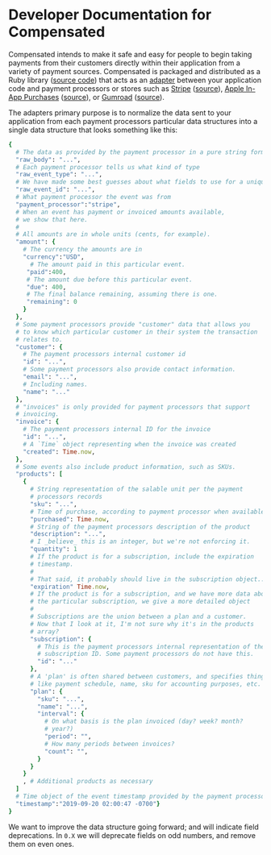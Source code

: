 # Developer Documentation for Compensated

Compensated intends to make it safe and easy for people to begin taking payments
from their customers directly within their application from a variety of payment
sources. Compensated is packaged and distributed as a Ruby library ([source
code][compensated-ruby-source]) that acts as an [adapter][adapter-pattern]
between your application code and payment processors or stores such as
[Stripe][stripe] ([source][compensated-ruby-stripe-source]), [Apple In-App
Purchases][apple-iap] ([source][compensated-ruby-apple-iap-source]), or
[Gumroad][gumroad] ([source][compensated-ruby-gumroad-source]).

The adapters primary purpose is to normalize the data sent to your application
from each payment processors particular data structures into a single data
structure that looks something like this:

```ruby
{
  # The data as provided by the payment processor in a pure string format
  "raw_body": "...",
  # Each payment processor tells us what kind of type
  "raw_event_type": "...",
  # We have made some best guesses about what fields to use for a unique id for the event. Some payment processors provide this, others don't.
  "raw_event_id": "...",
  # What payment processor the event was from
  "payment_processor":"stripe",
  # When an event has payment or invoiced amounts available,
  # we show that here.
  #
  # All amounts are in whole units (cents, for example).
  "amount": {
    # The currency the amounts are in
    "currency":"USD",
      # The amount paid in this particular event.
     "paid":400,
     # The amount due before this particular event.
     "due": 400,
     # The final balance remaining, assuming there is one.
     "remaining": 0
    }
  },
  # Some payment processors provide "customer" data that allows you
  # to know which particular customer in their system the transaction
  # relates to.
  "customer": {
    # The payment processors internal customer id
    "id": "...",
    # Some payment processors also provide contact information.
    "email": "...",
    # Including names.
    "name": "..."
  },
  # "invoices" is only provided for payment processors that support
  # invoicing.
  "invoice": {
    # The payment processors internal ID for the invoice
    "id": "...",
    # A `Time` object representing when the invoice was created
    "created": Time.now,
  },
  # Some events also include product information, such as SKUs.
  "products": [
    {
      # String representation of the salable unit per the payment
      # processors records
      "sku": "...",
      # Time of purchase, according to payment processor when available.
      "purchased": Time.now,
      # String of the payment processors description of the product
      "description": "...",
      # I _believe_ this is an integer, but we're not enforcing it.
      "quantity": 1
      # If the product is for a subscription, include the expiration
      # timestamp.
      #
      # That said, it probably should live in the subscription object...
      "expiration" Time.now,
      # If the product is for a subscription, and we have more data about
      # the particular subscription, we give a more detailed object
      #
      # Subscriptions are the union between a plan and a customer.
      # Now that I look at it, I'm not sure why it's in the products
      # array?
      "subscription": {
        # This is the payment processors internal representation of the
        # subscription ID. Some payment processors do not have this.
        "id": "..."
      },
      # A 'plan' is often shared between customers, and specifies things
      # like payment schedule, name, sku for accounting purposes, etc.
      "plan": {
        "sku": "...",
        "name": "...",
        "interval": {
          # On what basis is the plan invoiced (day? week? month?
          # year?)
          "period": "",
          # How many periods between invoices?
          "count": "",
        }
      }
    }
    , # Additional products as necessary
  ]
  # Time object of the event timestamp provided by the payment processor
  "timestamp":"2019-09-20 02:00:47 -0700"}
}
```

We want to improve the data structure going forward; and will indicate field deprecations. In `0.X` we will deprecate fields on odd numbers, and remove them on even ones.

[adapter-pattern]: https://en.wikipedia.org/wiki/Adapter_pattern
[stripe]: https://www.stripe.com
[apple-iap]: https://developer.apple.com/documentation/storekit/in-app_purchase
[gumroad]: https://gumroad.com/
[compensated-ruby-stripe-source]:
  https://github.com/zinc-collective/compensated/tree/0.X/compensated-ruby/lib/compensated/stripe
[compensated-ruby-apple-iap-source]:
  https://github.com/zinc-collective/compensated/tree/0.X/compensated-ruby/lib/compensated/apple_iap
[compensated-ruby-gumroad-source]:
  https://github.com/zinc-collective/compensated/tree/0.X/compensated-ruby/lib/compensated/gumroad
[compensated-ruby-source]:
  https://github.com/zinc-collective/compensated/tree/0.X/compensated-ruby
